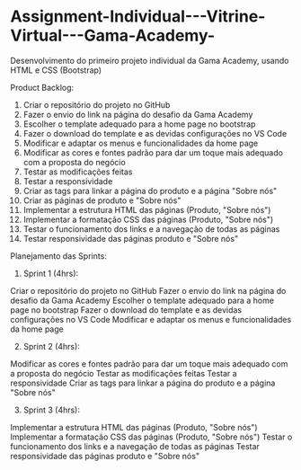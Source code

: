 # Assignment-Individual---Vitrine-Virtual---Gama-Academy-
Desenvolvimento do primeiro projeto individual da Gama Academy, usando HTML e CSS (Bootstrap)

Product Backlog:

1. Criar o repositório do projeto no GitHub
2. Fazer o envio do link na página do desafio da Gama Academy
3. Escolher o template adequado para a home page no bootstrap
4. Fazer o download do template e as devidas configurações no VS Code
5. Modificar e adaptar os menus e funcionalidades da home page
6. Modificar as cores e fontes padrão para dar um toque mais adequado com a proposta do negócio
7. Testar as modificações feitas
8. Testar a responsividade
9. Criar as tags para linkar a página do produto e a página "Sobre nós"
10. Criar as páginas de produto e "Sobre nós"
11. Implementar a estrutura HTML das páginas (Produto, "Sobre nós")
12. Implementar a formatação CSS das páginas (Produto, "Sobre nós")
13. Testar o funcionamento dos links e a navegação de todas as páginas
14. Testar responsividade das páginas produto e "Sobre nós"

Planejamento das Sprints:

1. Sprint 1 (4hrs):

Criar o repositório do projeto no GitHub
Fazer o envio do link na página do desafio da Gama Academy
Escolher o template adequado para a home page no bootstrap
Fazer o download do template e as devidas configurações no VS Code
Modificar e adaptar os menus e funcionalidades da home page

2. Sprint 2 (4hrs):

Modificar as cores e fontes padrão para dar um toque mais adequado com a proposta do negócio
Testar as modificações feitas
Testar a responsividade
Criar as tags para linkar a página do produto e a página "Sobre nós"

3. Sprint 3 (4hrs):

Implementar a estrutura HTML das páginas (Produto, "Sobre nós")
Implementar a formatação CSS das páginas (Produto, "Sobre nós")
Testar o funcionamento dos links e a navegação de todas as páginas
Testar responsividade das páginas produto e "Sobre nós"

